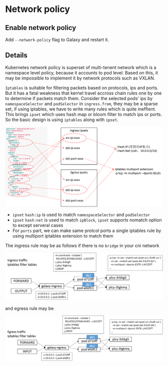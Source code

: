 # Network policy

## Enable network policy

Add ```--network-policy``` flag to Galaxy and restart it.

## Details

Kubernetes network policy is superset of multi-tenent network which is a namespace level policy, because it accounts to pod level.
Based on this, it may be impossible to implement it by network protocols such as VXLAN.

`Iptables` is suitable for filtering packets based on protocols, ips and ports. But it has a fatal weakness that kernel
travel accross chain rules one by one to determine if packets match them. Consider the selected pods' ips by `namespaceSelector`
and `podSelector` in `ingress.from`, they may be a sparse set, if using iptables, we have to write many rules which is quite ineffient.
This brings `ipset` which uses hash map or bloom filter to match ips or ports. So the basic design is using `iptables` along with `ipset`.

![image](image/policy-ipset.png)

- `ipset` `hash:ip` is used to match `namespaceSelector` and `podSelector`
- `ipset` `hash:net` is used to match `ipBlock`, `ipset` supports nomatch option to except serveral cases
- For `ports` part, we can make same protcol ports a single iptables rule by using multiport iptables extension to match them

The ingress rule may be as follows if there is no `bridge` in your cni network

![image](image/policy-ingress-rule.png)

and egress rule may be

![image](image/policy-egress-rule.png)
